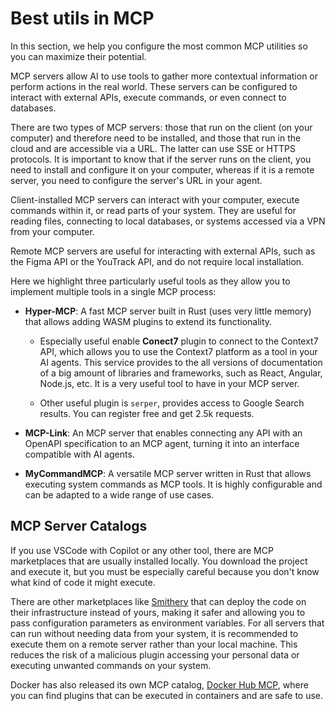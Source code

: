 # Best utils in MCP

In this section, we help you configure the most common MCP utilities so you can maximize their potential.

MCP servers allow AI to use tools to gather more contextual information or perform actions in the real world. These servers can be configured to interact with external APIs, execute commands, or even connect to databases.

There are two types of MCP servers: those that run on the client (on your computer) and therefore need to be installed, and those that run in the cloud and are accessible via a URL. The latter can use SSE or HTTPS protocols. It is important to know that if the server runs on the client, you need to install and configure it on your computer, whereas if it is a remote server, you need to configure the server's URL in your agent.

Client-installed MCP servers can interact with your computer, execute commands within it, or read parts of your system. They are useful for reading files, connecting to local databases, or systems accessed via a VPN from your computer.

Remote MCP servers are useful for interacting with external APIs, such as the Figma API or the YouTrack API, and do not require local installation.

Here we highlight three particularly useful tools as they allow you to implement multiple tools in a single MCP process:

* **Hyper-MCP**: A fast MCP server built in Rust (uses very little memory) that allows adding WASM plugins to extend its functionality.
  * Especially useful enable **Conect7** plugin to connect to the Context7 API, which allows you to use the Context7 platform as a tool in your AI agents. This service provides to the all versions of documentation of a big amount of libraries and frameworks, such as React, Angular, Node.js, etc. It is a very useful tool to have in your MCP server.

  * Other useful plugin is `serper`, provides access to Google Search results. You can register free and get 2.5k requests. 

* **MCP-Link**: An MCP server that enables connecting any API with an OpenAPI specification to an MCP agent, turning it into an interface compatible with AI agents.

* **MyCommandMCP**: A versatile MCP server written in Rust that allows executing system commands as MCP tools. It is highly configurable and can be adapted to a wide range of use cases.

## MCP Server Catalogs

If you use VSCode with Copilot or any other tool, there are MCP marketplaces that are usually installed locally. You download the project and execute it, but you must be especially careful because you don't know what kind of code it might execute.

There are other marketplaces like [Smithery](https://smithery.ai/) that can deploy the code on their infrastructure instead of yours, making it safer and allowing you to pass configuration parameters as environment variables. For all servers that can run without needing data from your system, it is recommended to execute them on a remote server rather than your local machine. This reduces the risk of a malicious plugin accessing your personal data or executing unwanted commands on your system.

Docker has also released its own MCP catalog, [Docker Hub MCP](https://hub.docker.com/mcp), where you can find plugins that can be executed in containers and are safe to use.